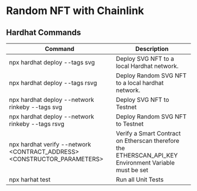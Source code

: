 # Random NFT with Chainlink

## Hardhat Commands
|Command|Description|
|---|---|
|npx hardhat deploy --tags svg|Deploy SVG NFT to a local Hardhat network.|
|npx hardhat deploy --tags rsvg|Deploy Random SVG NFT to a local hardhat network.|
|npx hardhat deploy --network rinkeby --tags svg|Deploy SVG NFT to Testnet|
|npx hardhat deploy --network rinkeby --tags rsvg|Deploy Random SVG NFT to Testnet|
|npx hardhat verify --network <NETWORK> <CONTRACT_ADDRESS> <CONSTRUCTOR_PARAMETERS>|Verify a Smart Contract on Etherscan therefore the ETHERSCAN_API_KEY Environment Variable must be set|
|npx harhat test|Run all Unit Tests|
